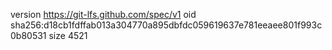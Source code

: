 version https://git-lfs.github.com/spec/v1
oid sha256:d18cb1fdffab013a304770a895dbfdc059619637e781eeaee801f993c0b80531
size 4521

